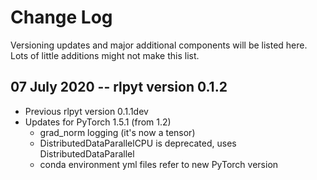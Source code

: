 # Change Log

Versioning updates and major additional components will be listed here.  Lots of little additions might not make this list.

## 07 July 2020 -- rlpyt version 0.1.2

* Previous rlpyt version 0.1.1dev
* Updates for PyTorch 1.5.1 (from 1.2)
  - grad_norm logging (it's now a tensor)
  - DistributedDataParallelCPU is deprecated, uses DistributedDataParallel
  - conda environment yml files refer to new PyTorch version